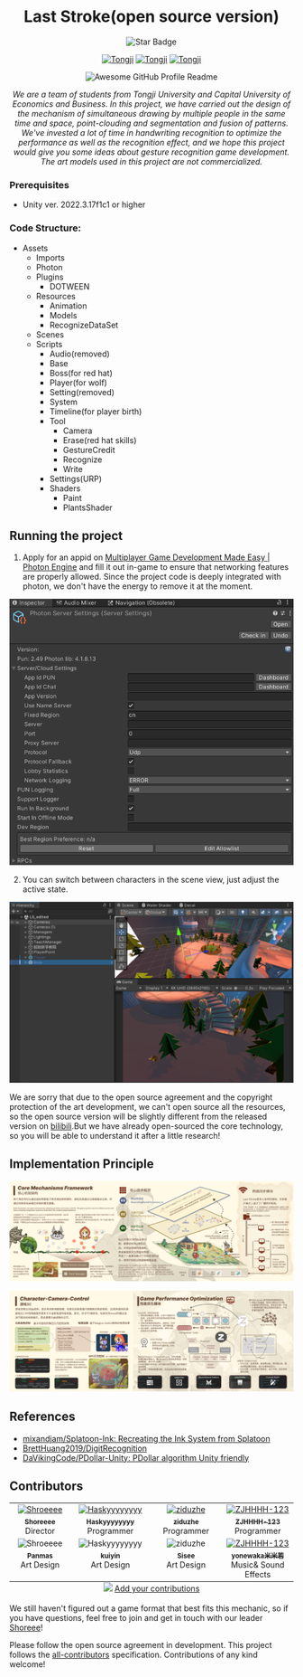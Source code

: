 <h1 align="center">Last Stroke(open source version)
</h1>
<div align="center">
<img src="https://img.shields.io/static/v1?label=%F0%9F%8C%9F&message=If%20Useful&style=style=flat&color=BC4E99" alt="Star Badge"/>

<a href="https://www.bilibili.com/video/BV1a179zAExK/share_source=copy_web&vd_source=4bfa678657048a7912dbdf1bb78d9ca4"><img src="https://flat.badgen.net/static/Watch our game PV/bilibili/FF9FC5" alt="Tongji"/></a>
<a href="https://www.tongji.edu.cn/"><img src="https://flat.badgen.net/static/Tongji/CS/yellow" alt="Tongji"/></a>
<a href="https://www.tongji.edu.cn/"><img src="https://flat.badgen.net/static/Tongji/D&I/yellow" alt="Tongji"/></a>
<br>

<img alt="Awesome GitHub Profile Readme" src="Assets/ReadMeFiles/sample.gif"> </img>
<i>

We are a team of students from Tongji University and Capital University of Economics and Business. In this project, we have carried out the design of the mechanism of simultaneous drawing by multiple people in the same time and space, point-clouding and segmentation and fusion of patterns. 
We've invested a lot of time in handwriting recognition to optimize the performance as well as the recognition effect, and we hope this project would give you some ideas about gesture recognition game development. <br>
The art models used in this project are not commercialized.</i>
</div>

### Prerequisites 
- Unity ver. 2022.3.17f1c1 or higher
### Code Structure:
 - Assets
    - Imports
    - Photon
    - Plugins
         - DOTWEEN
    - Resources
         - Animation
         - Models
         - RecognizeDataSet
    - Scenes
    - Scripts
         - Audio(removed)
         - Base
         - Boss(for red hat)
         - Player(for wolf)
         - Setting(removed)
         - System
         - Timeline(for player birth)
         - Tool
            - Camera
            - Erase(red hat skills)
            - GestureCredit
            - Recognize
            - Write
        - Settings(URP)
        - Shaders
            - Paint
            - PlantsShader

## Running the project

1. Apply for an appid on [Multiplayer Game Development Made Easy | Photon Engine](https://www.photonengine.com/) and fill it out in-game to ensure that networking features are properly allowed. Since the project code is deeply integrated with photon, we don't have the energy to remove it at the moment.

<img alt="Awesome GitHub Profile Readme" src="Assets/ReadMeFiles/instruction1.png"> 

2. You can switch between characters in the scene view, just adjust the active state. 

<img alt="Awesome GitHub Profile Readme" src="Assets/ReadMeFiles/instruction2.png"> 


We are sorry that due to the open source agreement and the copyright protection of the art development, we can't open source all the resources, so the open source version will be slightly different from the released version on [bilibili](https://www.bilibili.com/video/BV1a179zAExK/?share_source=copy_web&vd_source=4bfa678657048a7912dbdf1bb78d9ca4).But we have already open-sourced the core technology, so you will be able to understand it after a little research!
## Implementation Principle

<img alt="Awesome GitHub Profile Readme" src="Assets/ReadMeFiles/5.png"> </img>

<img alt="Awesome GitHub Profile Readme" src="Assets/ReadMeFiles/6.png"> </img>
## References
- [mixandjam/Splatoon-Ink: Recreating the Ink System from Splatoon](https://github.com/mixandjam/Splatoon-Ink) 
- [BrettHuang2019/DigitRecognition](https://github.com/BrettHuang2019/DigitRecognition)
- [DaVikingCode/PDollar-Unity: PDollar algorithm Unity friendly](https://github.com/DaVikingCode/PDollar-Unity)
## Contributors

<table>
  <tbody>
    <tr>
      <td align="center" valign="top" width="14.28%"><a href="https://github.com/Shoreee"><img src="https://github.com/Shoreee.png?s=100" width="100px;" alt="Shroeeee"/><br /><sub><b>Shoreeee</b></sub></a><br />Director</td>
      <td align="center" valign="top" width="14.28%"><a href="https://github.com/Haskyyyyyyyy"><img src="https://avatars.githubusercontent.com/u/128458477?v=4?s=100" width="100px;" alt="Haskyyyyyyyy"/><br /><sub><b>Haskyyyyyyyy</b></sub></a><br />Programmer</td>
      <td align="center" valign="top" width="14.28%"><a href="https://github.com/ziduzhe"><img src="https://github.com/ziduzhe.png?s=100" width="100px;" alt="ziduzhe"/><br /><sub><b>ziduzhe</b></sub></a><br />Programmer</td>
      <td align="center" valign="top" width="14.28%"><a href="https://github.com/ZJHHHH-123"><img src="https://avatars.githubusercontent.com/u/144782204?v=4?s=100" width="100px;" alt="ZJHHHH-123"/><br /><sub><b>ZJHHHH-123</b></sub></a><br />Programmer</td>
    </tr>
    <tr>
      <td align="center" valign="top" width="14.28%"><img src="https://github.com/octocat.png?s=100" width="100px;" alt="Shroeeee"/><br /><sub><b>Panmas</b></sub><br />Art Design</td>
      <td align="center" valign="top" width="14.28%"><img src="https://github.com/octocat.png?s=100" width="100px;" alt="Haskyyyyyyyy"/><br /><sub><b>kuiyin</b></sub><br />Art Design</td>
      <td align="center" valign="top" width="14.28%"><img src="https://github.com/octocat.png?s=100" width="100px;" alt="ziduzhe"/><br /><sub><b>Sisee</b></sub><br />Art Design</td>
      <td align="center" valign="top" width="14.28%"><a href="https://youtube.com/@yonewaka1139?si=prv4aatJl04EMhxU"><img src="https://github.com/octocat.png?s=100" width="100px;" alt="ZJHHHH-123"/><br /><sub><b>yonewaka米米若</b></sub></a><br />Music& Sound Effects</td>
    </tr>
  </tbody>
  <tfoot>
    <tr>
      <td align="center" size="13px" colspan="7">
        <img src="https://raw.githubusercontent.com/all-contributors/all-contributors-cli/1b8533af435da9854653492b1327a23a4dbd0a10/assets/logo-small.svg">
          <a href="https://all-contributors.js.org/docs/en/bot/usage">Add your contributions</a>
        </img>
      </td>
</table>

We still haven't figured out a game format that best fits this mechanic, so if you have questions, feel free to join and get in touch with our leader [Shoreee](https://github.com/Shoreee)!

Please follow the open source agreement in development. 
This project follows the [all-contributors](https://github.com/all-contributors/all-contributors) specification. Contributions of any kind welcome!


